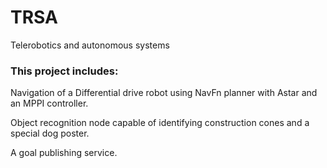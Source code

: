 # TRSA
Telerobotics and autonomous systems

### This project includes:
Navigation of a Differential drive robot using NavFn planner with Astar and
an MPPI controller.

Object recognition node capable of identifying construction cones and a 
special dog poster.

A goal publishing service.

